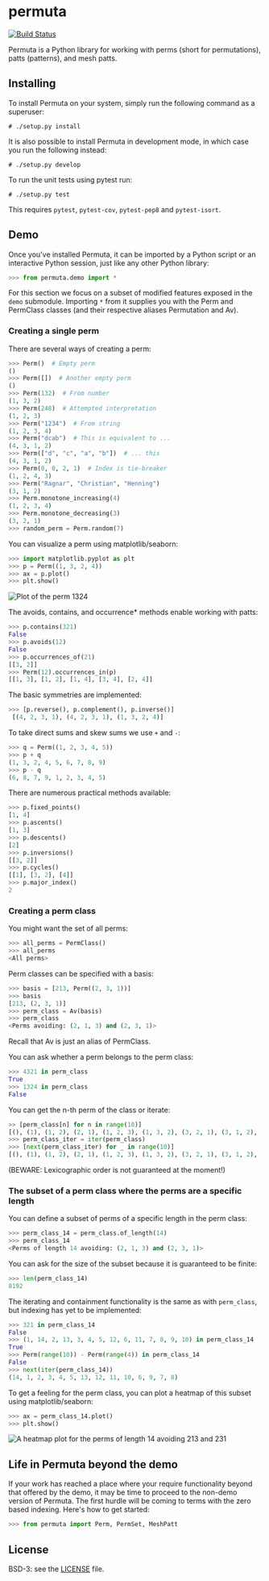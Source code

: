 # permuta

[![Build Status](https://travis-ci.org/PermutaTriangle/Permuta.svg?branch=master)](https://travis-ci.org/PermutaTriangle/Permuta)

Permuta is a Python library for working with perms (short for permutations),
patts (patterns), and mesh patts.

## Installing

To install Permuta on your system, simply run the following command as a superuser:

```
# ./setup.py install
```

It is also possible to install Permuta in development mode, in which case you
run the following instead:

```
# ./setup.py develop
```

To run the unit tests using pytest run:

```
# ./setup.py test
```

This requires `pytest`, `pytest-cov`, `pytest-pep8` and `pytest-isort`.

## Demo

Once you've installed Permuta, it can be imported by a Python script or an
interactive Python session, just like any other Python library:

```python
>>> from permuta.demo import *
```

For this section we focus on a subset of modified features exposed in the `demo`
submodule. Importing `*` from it supplies you with the Perm and PermClass
classes (and their respective aliases Permutation and Av).

### Creating a single perm

There are several ways of creating a perm:

```python
>>> Perm()  # Empty perm
()
>>> Perm([])  # Another empty perm
()
>>> Perm(132)  # From number
(1, 3, 2)
>>> Perm(248)  # Attempted interpretation
(1, 2, 3)
>>> Perm("1234")  # From string
(1, 2, 3, 4)
>>> Perm("dcab")  # This is equivalent to ...
(4, 3, 1, 2)
>>> Perm(["d", "c", "a", "b"])  # ... this
(4, 3, 1, 2)
>>> Perm(0, 0, 2, 1)  # Index is tie-breaker
(1, 2, 4, 3)
>>> Perm("Ragnar", "Christian", "Henning")
(3, 1, 2)
>>> Perm.monotone_increasing(4)
(1, 2, 3, 4)
>>> Perm.monotone_decreasing(3)
(3, 2, 1)
>>> random_perm = Perm.random(7)
```

You can visualize a perm using matplotlib/seaborn:

```python
>>> import matplotlib.pyplot as plt
>>> p = Perm((1, 3, 2, 4))
>>> ax = p.plot()
>>> plt.show()
```

![Plot of the perm 1324](README.d/1324.png?raw=true "Plot of the perm 1324")

The avoids, contains, and occurrence\* methods enable working with patts:

```python
>>> p.contains(321)
False
>>> p.avoids(12)
False
>>> p.occurrences_of(21)
[[3, 2]]
>>> Perm(12).occurrences_in(p)
[[1, 3], [1, 2], [1, 4], [3, 4], [2, 4]]
```

The basic symmetries are implemented:

```python
>>> [p.reverse(), p.complement(), p.inverse()]
 [(4, 2, 3, 1), (4, 2, 3, 1), (1, 3, 2, 4)]
```

To take direct sums and skew sums we use `+` and `-`:

```python
>>> q = Perm((1, 2, 3, 4, 5))
>>> p + q
(1, 3, 2, 4, 5, 6, 7, 8, 9)
>>> p - q
(6, 8, 7, 9, 1, 2, 3, 4, 5)
```

There are numerous practical methods available:

```python
>>> p.fixed_points()
[1, 4]
>>> p.ascents()
[1, 3]
>>> p.descents()
[2]
>>> p.inversions()
[[3, 2]]
>>> p.cycles()
[[1], [3, 2], [4]]
>>> p.major_index()
2
```

### Creating a perm class

You might want the set of all perms:

```python
>>> all_perms = PermClass()
>>> all_perms
<All perms>
```

Perm classes can be specified with a basis:

```python
>>> basis = [213, Perm((2, 3, 1))]
>>> basis
[213, (2, 3, 1)]
>>> perm_class = Av(basis)
>>> perm_class
<Perms avoiding: (2, 1, 3) and (2, 3, 1)>
```

Recall that Av is just an alias of PermClass.

You can ask whether a perm belongs to the perm class:

```python
>>> 4321 in perm_class
True
>>> 1324 in perm_class
False
```

You can get the n-th perm of the class or iterate:

```python
>> [perm_class[n] for n in range(10)]
[(), (1), (1, 2), (2, 1), (1, 2, 3), (1, 3, 2), (3, 2, 1), (3, 1, 2), (4, 3, 2, 1), (4, 1, 3, 2)]
>>> perm_class_iter = iter(perm_class)
>>> [next(perm_class_iter) for _ in range(10)]
[(), (1), (1, 2), (2, 1), (1, 2, 3), (1, 3, 2), (3, 2, 1), (3, 1, 2), (4, 3, 2, 1), (4, 1, 3, 2)]
```

(BEWARE: Lexicographic order is not guaranteed at the moment!)

### The subset of a perm class where the perms are a specific length

You can define a subset of perms of a specific length in the perm class:

```python
>>> perm_class_14 = perm_class.of_length(14)
>>> perm_class_14
<Perms of length 14 avoiding: (2, 1, 3) and (2, 3, 1)>
```

You can ask for the size of the subset because it is guaranteed to be finite:

```python
>>> len(perm_class_14)
8192
```

The iterating and containment functionality is the same as with `perm_class`,
but indexing has yet to be implemented:

```python
>>> 321 in perm_class_14
False
>>> (1, 14, 2, 13, 3, 4, 5, 12, 6, 11, 7, 8, 9, 10) in perm_class_14
True
>>> Perm(range(10)) - Perm(range(4)) in perm_class_14
False
>>> next(iter(perm_class_14))
(14, 1, 2, 3, 4, 5, 13, 12, 11, 10, 6, 9, 7, 8)
```

To get a feeling for the perm class, you can plot a heatmap of this subset
 using matplotlib/seaborn:

```python
>>> ax = perm_class_14.plot()
>>> plt.show()
```

![A heatmap plot for the perms of length 14 avoiding 213 and 231](README.d/av_213_231_of_length_14_heatmap.png?raw=true "A heatmap plot for the perms of length 14 avoiding 213 and 231")

## Life in Permuta beyond the demo

If your work has reached a place where your require functionality beyond
that offered by the demo, it may be time to proceed to the non-demo version
of Permuta. The first hurdle will be coming to terms with the zero based indexing.
Here's how to get started:

```python
>>> from permuta import Perm, PermSet, MeshPatt
```

## License
BSD-3: see the [LICENSE](https://github.com/PermutaTriangle/Permuta/blob/master/LICENSE) file.

